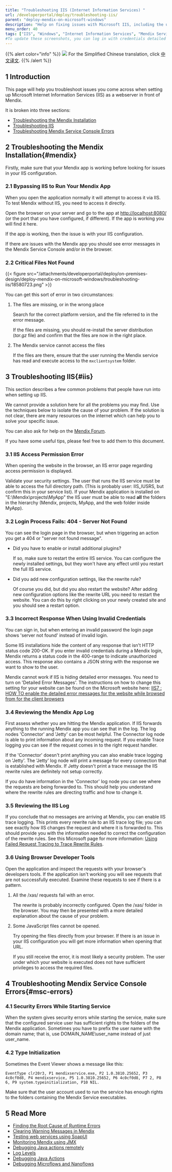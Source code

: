 ```yaml
---
title: "Troubleshooting IIS (Internet Information Services) "
url: /developerportal/deploy/troubleshooting-iis/
parent: "deploy-mendix-on-microsoft-windows"
description: "Help on fixing issues with Microsoft IIS, including the use of application logs and other troubleshooting features"
menu_order: 40
tags: ["IIS", "Windows", "Internet Information Services", "Mendix Service Console", "errors"]
#To update these screenshots, you can log in with credentials detailed in How to Update Screenshots Using Team Apps.
---
```


{{% alert color="info" %}}
<img src="attachments/chinese-translation/china.png" style="display: inline-block; margin: 0" /> For the Simplified Chinese translation, click [中文译文](https://cdn.mendix.tencent-cloud.com/documentation/developerportal/troubleshooting-iis.pdf).
{{% /alert %}}

## 1 Introduction

This page will help you troubleshoot issues you come across when setting up Microsoft Internet Information Services (IIS) as a webserver in front of Mendix.

It is broken into three sections:

* [Troubleshooting the Mendix Installation](#mendix)
* [Troubleshooting IIS](#iis)
* [Troubleshooting Mendix Service Console Errors](#msc-errors)

## 2 Troubleshooting the Mendix Installation{#mendix}

Firstly, make sure that your Mendix app is working before looking for issues in your IIS configuration.

### 2.1 Bypassing IIS to Run Your Mendix App

When you open the application normally it will attempt to access it via IIS. To test Mendix without IIS, you need to access it directly.

Open the browser on your server and go to the app at [http://localhost:8080/](http://localhost:8080/) (or the port that you have configured, if different). If the app is working you will find it here.

If the app is working, then the issue is with your IIS configuration.

If there are issues with the Mendix app you should see error messages in the Mendix Service Console and/or in the browser.

### 2.2 Critical Files Not Found

{{< figure src="/attachments/developerportal/deploy/on-premises-design/deploy-mendix-on-microsoft-windows/troubleshooting-iis/18580723.png" >}}

You can get this sort of error in two circumstances:

1. The files are missing, or in the wrong place

    Search for the correct platform version, and the file referred to in the error message.

    If the files are missing, you should re-install the server distribution (*tar.gz* file) and confirm that the files are now in the right place.

2.  The Mendix service cannot access the files

    If the files are there, ensure that the user running the Mendix service has read and execute access to the `mxclientsystem` folder.

## 3 Troubleshooting IIS{#iis}

This section describes a few common problems that people have run into when setting up IIS.

We cannot provide a solution here for all the problems you may find. Use the techniques below to isolate the cause of your problem. If the solution is not clear, there are many resources on the internet which can help you to solve your specific issue.

You can also ask for help on the [Mendix Forum](https://forum.mendixcloud.com/index4.html).

If you have some useful tips, please feel free to add them to this document.

### 3.1 IIS Access Permission Error

When opening the website in the browser, an IIS error page regarding access permission is displayed.

Validate your security settings. The user that runs the IIS service must be able to access the full directory path. (This is probably user: IIS_IUSRS, but confirm this in your service list). If your Mendix application is installed on "E:\Mendix\projects\MyApp" the IIS user must be able to read **all** the folders in the hierarchy (Mendix, projects, MyApp, and the web folder inside MyApp).

### 3.2 Login Process Fails: 404 - Server Not Found

You can see the login page in the browser, but when triggering an action you get a 404 or "server not found message".

* Did you have to enable or install additional plugins?
	
	If so, make sure to restart the entire IIS service. You can configure the newly installed settings, but they won't have any effect until you restart the full IIS service.
	
* Did you add new configuration settings, like the rewrite rule?
	
	Of course you did, but did you also restart the website? After adding new configuration options like the rewrite URL you need to restart the website. You can do this by right clicking on your newly created site and you should see a restart option.

### 3.3 Incorrect Response When Using Invalid Credentials

You can sign in, but when entering an invalid password the login page shows 'server not found' instead of invalid login.

Some IIS installations hide the content of any response that isn't HTTP status code 200-OK. If you enter invalid credentials during a Mendix login, Mendix returns a status code in the 400-range to indicate unauthorized access. This response also contains a JSON string with the response we want to show to the user.
	
Mendix cannot work if IIS is hiding detailed error messages. You need to turn on 'Detailed Error Messages'. The instructions on how to change this setting for your website can be found on the Microsoft website here: [IIS7 : HOW TO enable the detailed error messages for the website while browsed from for the client browsers](https://blogs.msdn.microsoft.com/rakkimk/2007/05/25/iis7-how-to-enable-the-detailed-error-messages-for-the-website-while-browsed-from-for-the-client-browsers/)

### 3.4 Reviewing the Mendix App Log

First assess whether you are hitting the Mendix application. If IIS forwards anything to the running Mendix app you can see that in the log. The log nodes 'Connector' and 'Jetty' can be most helpful. The Connector log node is able to print information about any incoming request. If you enable Trace logging you can see if the request comes in to the right request handler.
	
If the 'Connector' doesn't print anything you can also enable trace logging on 'Jetty'. The 'Jetty' log node will print a message for every connection that is established with Mendix. If Jetty doesn't print a trace message the IIS rewrite rules are definitely not setup correctly. 
	
If you do have information in the 'Connector' log node you can see where the requests are being forwarded to. This should help you understand where the rewrite rules are directing traffic and how to change it.

### 3.5 Reviewing the IIS Log

If you conclude that no messages are arriving at Mendix, you can enable IIS trace logging. This prints every rewrite rule to an IIS trace log file; you can see exactly how IIS changes the request and where it is forwarded to. This should provide you with the information needed to correct the configuration of the rewrite rules. See this Microsoft page for more information: [Using Failed Request Tracing to Trace Rewrite Rules](https://docs.microsoft.com/en-us/iis/extensions/url-rewrite-module/using-failed-request-tracing-to-trace-rewrite-rules).

### 3.6 Using Browser Developer Tools

Open the application and inspect the requests with your browser's developers tools. If the application isn't working you will see requests that are not successfully executed. Examine these requests to see if there is a pattern.

1.  All the /xas/ requests fail with an error.

    The rewrite is probably incorrectly configured. Open the /xas/ folder in the browser. You may then be presented with a more detailed explanation about the cause of your problem.
  
2.  Some JavaScript files cannot be opened.

    Try opening the files directly from your browser. If there is an issue in your IIS configuration you will get more information when opening that URL.
    
    If you still receive the error, it is most likely a security problem. The user under which your website is executed does not have sufficient privileges to access the required files.
    
## 4 Troubleshooting Mendix Service Console Errors{#msc-errors}

### 4.1 Security Errors While Starting Service

When the system gives security errors while starting the service, make sure that the configured service user has sufficient rights to the folders of the Mendix application. Sometimes you have to prefix the user name with the domain name; that is, use DOMAIN_NAME\user_name instead of just user_name.

### 4.2 Type Initialization

Sometimes the Event Viewer shows a message like this:

```
EventType clr20r3, P1 mendixservice.exe, P2 1.0.3810.25652, P3 4c0cf0d8, P4 mendixservice, P5 1.0.3810.25652, P6 4c0cf0d8, P7 2, P8 6, P9 system.typeinitialization, P10 NIL.
```

Make sure that the user account used to run the service has enough rights to the folders containing the Mendix Service executables.

## 5 Read More

*   [Finding the Root Cause of Runtime Errors](/howto/monitoring-troubleshooting/finding-the-root-cause-of-runtime-errors/)
*   [Clearing Warning Messages in Mendix](/howto/monitoring-troubleshooting/clear-warning-messages/)
*   [Testing web services using SoapUI](/howto/testing/testing-web-services-using-soapui/)
*   [Monitoring Mendix using JMX](/howto/monitoring-troubleshooting/monitoring-mendix-using-jmx/)
*   [Debugging Java actions remotely](/howto/monitoring-troubleshooting/debug-java-actions-remotely/)
*   [Log Levels](/howto/monitoring-troubleshooting/log-levels/)
*   [Debugging Java Actions](/howto/monitoring-troubleshooting/debug-java-actions/)
*   [Debugging Microflows and Nanoflows](/howto/monitoring-troubleshooting/debug-microflows-and-nanoflows/)
